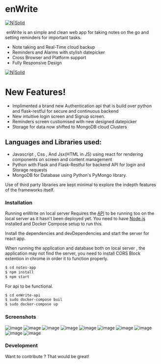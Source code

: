 # enWrite

[![N|Solid](https://res.cloudinary.com/dvmsk482x/image/upload/v1594390496/git_icon_1_lktwla.png)](https://srvraj311.github.io)

[![]()]()
enWrite is an simple and clean web app for taking notes on the go and setting reminders for important tasks.

- Note taking and Real-Time cloud backup
- Reminders and Alarms with stylish datepicker
- Cross Browser and Platform support
- Fully Responsive Design

[![N|Solid](https://res.cloudinary.com/dvmsk482x/image/upload/v1597972380/Screenshot_from_2020-08-21_06-42-38_ucwtyx.png)]()

# New Features!

- Implimented a brand new Authentication api that is build over python and flask-restful for secure and continuous backend
- New intuitive login screen and Signup screen.
- Reminders screen custiomised with new designed datepicker
- Storage for data now shifted to MongoDB cloud Clusters

## Languages and Libraries used:

- Javascript , Css , And Jsx(HTML in JS) using react for rendering components on screen and content management
- Python with Flask and Flask-Restful for backend API for login and Storage requests
- MongoDB for Database using Python's PyMongo library.

Use of third party libraries are kept minimal to explore the indepth features of the frameworks itself.


### Installation

Running enWrite on local server Requires the [API](https://github.com/srvraj311/enWrite-Authentication-api) to be running too on the local server as it hasn't been deployed yet.
You need to have [Node.js](https://nodejs.org/) installed and Docker Compose setup to run this.

Install the dependencies and devDependencies and start the server for react app.

When running the application and database both on local server , the application may not find the server, you need to install CORS Block extention in chrome in order it to function properly.

```sh
$ cd notes-app
$ npm install
$ npm start
```

For api to be functional.

```sh
$ cd enWrite-api
$ sudo docker-compose buil
$ sudo docker-compose up
```

### Screenshots
![image](https://res.cloudinary.com/srvraj311/image/upload/v1626325667/Screenshot_20210715_103559_rb8dse.png)
![image](https://res.cloudinary.com/srvraj311/image/upload/v1626325667/Screenshot_20210715_103617_rngg7b.png)
![image](https://res.cloudinary.com/srvraj311/image/upload/v1626325667/Screenshot_20210715_103637_pajhfp.png)
![image](https://res.cloudinary.com/srvraj311/image/upload/v1626325667/Screenshot_20210715_103649_ubdhbg.png)
![image](https://res.cloudinary.com/srvraj311/image/upload/v1626325667/Screenshot_20210715_103641_tniq8i.png)
![image](https://res.cloudinary.com/dvmsk482x/image/upload/v1623922656/Screenshot_20210617_150128_yrlgci.png)
![image](https://res.cloudinary.com/dvmsk482x/image/upload/v1623922656/Screenshot_20210617_150224_bh7t1o.png)
![image](https://res.cloudinary.com/dvmsk482x/image/upload/v1623922656/Screenshot_20210617_150428_bpifny.png)
![image](https://res.cloudinary.com/dvmsk482x/image/upload/v1623922656/Screenshot_20210617_150521_phma5o.png)
![image](https://res.cloudinary.com/dvmsk482x/image/upload/v1623922656/Screenshot_20210617_150532_rufjtx.png)

### Development

Want to contribute ? That would be great!
